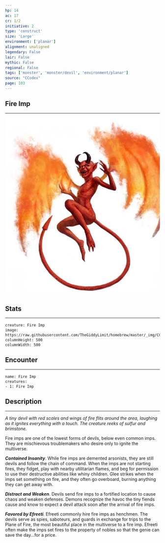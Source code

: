 ```yaml
---
hp: 14
ac: 17
cr: 1/2
initiative: 2
type: 'construct'    
size: 'Large'
environment: ['planar']
alignment: unaligned
legendary: False
lair: False
mythic: False
regional: False
tags: ['monster', 'monster/devil', 'environment/planar']
source: "CCodex"
page: 103
---
```


## Fire Imp
---

![|600](https://raw.githubusercontent.com/TheGiddyLimit/homebrew/master/_img/CCodex/fireimp.jpg)

## Stats
---

```statblock
creature: Fire Imp
image: https://raw.githubusercontent.com/TheGiddyLimit/homebrew/master/_img/CCodex/fireimp_token.png
columnHeight: 500
columnWidth: 500
```

## Encounter
---

```encounter-table
name: Fire Imp
creatures:
- 1: Fire Imp
```

## Description
---
_A tiny devil with red scales and wings of fire flits around the area, laughing as it ignites everything with a touch. The creature reeks of sulfur and brimstone._

Fire imps are one of the lowest forms of devils, below even common imps. They are mischievous troublemakers who desire only to ignite the multiverse.

**_Contained Insanity_**. While fire imps are demented arsonists, they are still devils and follow the chain of command. When the imps are not starting fires, they fidget, play with nearby utilitarian flames, and beg for permission to use their destructive abilities like whiny children. Glee strikes when the imps set something on fire, and they often go overboard, burning anything they can get away with.


**_Distract and Weaken_**. Devils send fire imps to a fortified location to cause chaos and weaken defenses. Demons recognize the havoc the tiny fiends cause and know to expect a devil attack soon after the arrival of fire imps.


**_Favored by Efreeti_**. Efreeti commonly hire fire imps as henchmen. The devils serve as spies, saboteurs, and guards in exchange for trips to the Plane of Fire, the most beautiful place in the multiverse to a fire imp. Efreeti often make the imps set fires to the property of nobles so that the genie can save the day...for a price.






